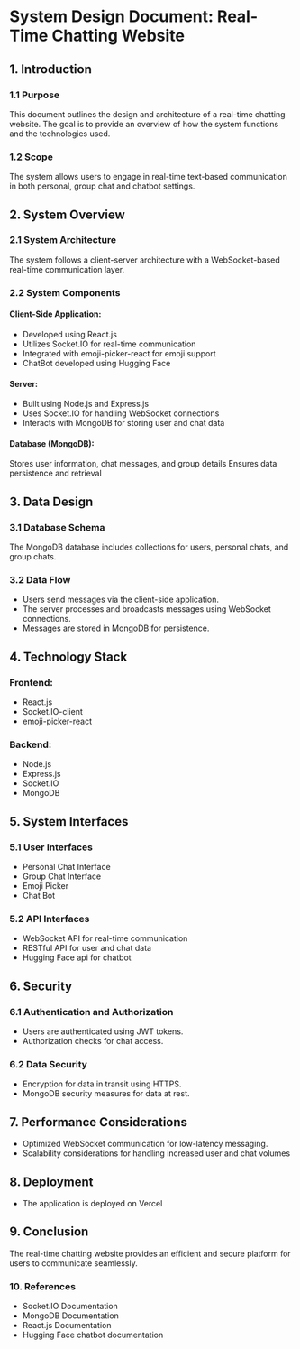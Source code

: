# System Design Document: Real-Time Chatting Website

## 1. Introduction

### 1.1 Purpose

This document outlines the design and architecture of a real-time chatting website. The goal is to provide an overview of how the system functions and the technologies used.

### 1.2 Scope

The system allows users to engage in real-time text-based communication in both personal, group chat and chatbot settings.

## 2. System Overview

### 2.1 System Architecture

The system follows a client-server architecture with a WebSocket-based real-time communication layer.

### 2.2 System Components
#### Client-Side Application:

- Developed using React.js
- Utilizes Socket.IO for real-time communication
- Integrated with emoji-picker-react for emoji support
- ChatBot developed using Hugging Face

#### Server:

- Built using Node.js and Express.js
- Uses Socket.IO for handling WebSocket connections
- Interacts with MongoDB for storing user and chat data

#### Database (MongoDB):

Stores user information, chat messages, and group details
Ensures data persistence and retrieval

## 3. Data Design

### 3.1 Database Schema

The MongoDB database includes collections for users, personal chats, and group chats.

### 3.2 Data Flow

- Users send messages via the client-side application.
- The server processes and broadcasts messages using WebSocket connections.
- Messages are stored in MongoDB for persistence.

## 4. Technology Stack

### Frontend:
- React.js
- Socket.IO-client
- emoji-picker-react

### Backend:

- Node.js
- Express.js
- Socket.IO
- MongoDB

## 5.  System Interfaces

### 5.1 User Interfaces

- Personal Chat Interface
- Group Chat Interface
- Emoji Picker
- Chat Bot

### 5.2 API Interfaces

- WebSocket API for real-time communication
- RESTful API for user and chat data
- Hugging Face api for chatbot

## 6. Security

### 6.1 Authentication and Authorization

- Users are authenticated using JWT tokens.
- Authorization checks for chat access.

### 6.2 Data Security

- Encryption for data in transit using HTTPS.
- MongoDB security measures for data at rest.

## 7.  Performance Considerations

- Optimized WebSocket communication for low-latency messaging.
- Scalability considerations for handling increased user and chat volumes

## 8. Deployment

- The application is deployed on Vercel

## 9. Conclusion

The real-time chatting website provides an efficient and secure platform for users to communicate seamlessly.

### 10. References

- Socket.IO Documentation
- MongoDB Documentation
- React.js Documentation
- Hugging Face chatbot documentation
